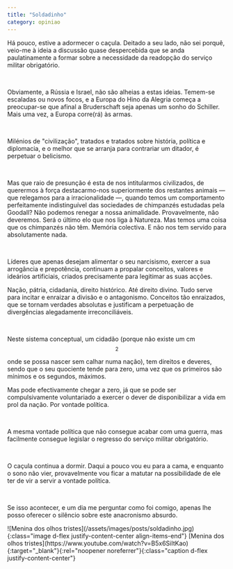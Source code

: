 ```yaml
---
title: "Soldadinho"
category: opiniao
---
```



Há pouco, estive a adormecer o caçula. Deitado a seu lado, não sei porquê, veio-me à ideia a discussão quase despercebida que se anda paulatinamente a formar sobre a necessidade da readopção do serviço militar obrigatório.

<br />

Obviamente, a Rússia e Israel, não são alheias a estas ideias. Temem-se escaladas ou novos focos, e a Europa do Hino da Alegria começa a preocupar-se que afinal a Bruderschaft seja apenas um sonho do Schiller. Mais uma vez, a Europa corre(rá) às armas.

<br />

Milénios de "civilização", tratados e tratados sobre história, política e diplomacia, e o melhor que se arranja para contrariar um ditador, é perpetuar o belicismo.

<br />

Mas que raio de presunção é esta de nos intitularmos civilizados, de querermos à força destacarmo-nos superiormente dos restantes animais &mdash; que relegamos para a irracionalidade &mdash;, quando temos um comportamento perfeitamente indistinguível das sociedades de chimpanzés estudadas pela Goodall? Não podemos renegar a nossa animalidade. Provavelmente, não deveremos. Será o último elo que nos liga à Natureza. Mas temos uma coisa que os chimpanzés não têm. Memória colectiva. E não nos tem servido para absolutamente nada.

<br />

Líderes que apenas desejam alimentar o seu narcisismo, exercer a sua arrogância e prepotência, continuam a propalar conceitos, valores e ideários artificiais, criados precisamente para legitimar as suas acções.

Nação, pátria, cidadania, direito histórico. Até direito divino. Tudo serve para incitar e enraizar a divisão e o antagonismo. Conceitos tão enraizados, que se tornam verdades absolutas e justificam a perpetuação de divergências alegadamente irreconciliáveis.

<br />

Neste sistema conceptual, um cidadão (porque não existe um cm$$^2$$ onde se possa nascer sem calhar numa nação), tem direitos e deveres, sendo que o seu quociente tende para zero, uma vez que os primeiros são mínimos e os segundos, máximos.

Mas pode efectivamente chegar a zero, já que se pode ser compulsivamente voluntariado a exercer o dever de disponibilizar a vida em prol da nação. Por vontade política.

<br />

A mesma vontade política que não consegue acabar com uma guerra, mas facilmente consegue legislar o regresso do serviço militar obrigatório.

<br />

O caçula continua a dormir. Daqui a pouco vou eu para a cama, e enquanto o sono não vier, provavelmente vou ficar a matutar na possibilidade de ele ter de vir a servir a vontade política.

<br />

Se isso acontecer, e um dia me perguntar como foi comigo, apenas lhe posso oferecer o silêncio sobre este anacronismo absurdo.

<span class="container d-flex">
<span class="col">
	<span class="row">
		<span class="col-sm">
			<span class="row">![Menina dos olhos tristes](/assets/images/posts/soldadinho.jpg){:class="image d-flex justify-content-center align-items-end"}</span>
			<span class="row">[Menina dos olhos tristes](https://www.youtube.com/watch?v=B5x6SiItKao){:target="_blank"}{:rel="noopener noreferrer"}{:class="caption d-flex justify-content-center"}</span>
		</span>
	</span>	
</span>
</span>
